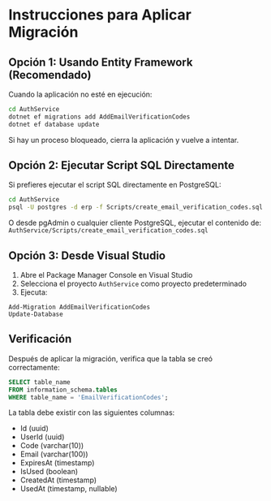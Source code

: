 # Instrucciones para Aplicar Migración

## Opción 1: Usando Entity Framework (Recomendado)

Cuando la aplicación no esté en ejecución:

```bash
cd AuthService
dotnet ef migrations add AddEmailVerificationCodes
dotnet ef database update
```

Si hay un proceso bloqueado, cierra la aplicación y vuelve a intentar.

## Opción 2: Ejecutar Script SQL Directamente

Si prefieres ejecutar el script SQL directamente en PostgreSQL:

```bash
cd AuthService
psql -U postgres -d erp -f Scripts/create_email_verification_codes.sql
```

O desde pgAdmin o cualquier cliente PostgreSQL, ejecutar el contenido de:
`AuthService/Scripts/create_email_verification_codes.sql`

## Opción 3: Desde Visual Studio

1. Abre el Package Manager Console en Visual Studio
2. Selecciona el proyecto `AuthService` como proyecto predeterminado
3. Ejecuta:

```
Add-Migration AddEmailVerificationCodes
Update-Database
```

## Verificación

Después de aplicar la migración, verifica que la tabla se creó correctamente:

```sql
SELECT table_name
FROM information_schema.tables
WHERE table_name = 'EmailVerificationCodes';
```

La tabla debe existir con las siguientes columnas:

- Id (uuid)
- UserId (uuid)
- Code (varchar(10))
- Email (varchar(100))
- ExpiresAt (timestamp)
- IsUsed (boolean)
- CreatedAt (timestamp)
- UsedAt (timestamp, nullable)
